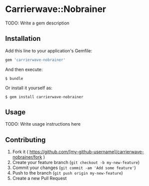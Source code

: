 # Carrierwave::Nobrainer

TODO: Write a gem description

## Installation

Add this line to your application's Gemfile:

```ruby
gem 'carrierwave-nobrainer'
```

And then execute:

    $ bundle

Or install it yourself as:

    $ gem install carrierwave-nobrainer

## Usage

TODO: Write usage instructions here

## Contributing

1. Fork it ( https://github.com/[my-github-username]/carrierwave-nobrainer/fork )
2. Create your feature branch (`git checkout -b my-new-feature`)
3. Commit your changes (`git commit -am 'Add some feature'`)
4. Push to the branch (`git push origin my-new-feature`)
5. Create a new Pull Request
